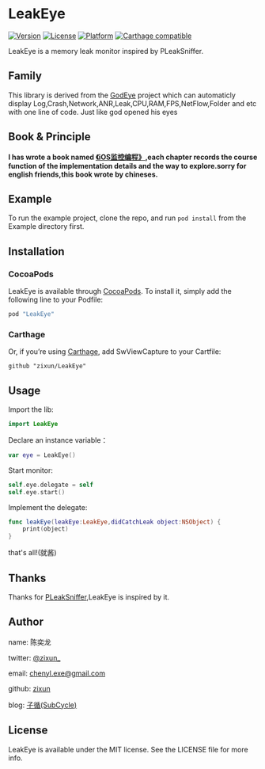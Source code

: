 # LeakEye

[![Version](https://img.shields.io/cocoapods/v/LeakEye.svg?style=flat)](http://cocoapods.org/pods/LeakEye)
[![License](https://img.shields.io/cocoapods/l/LeakEye.svg?style=flat)](http://cocoapods.org/pods/LeakEye)
[![Platform](https://img.shields.io/cocoapods/p/LeakEye.svg?style=flat)](http://cocoapods.org/pods/LeakEye)
[![Carthage compatible](https://img.shields.io/badge/Carthage-Compatible-brightgreen.svg?style=flat)](https://github.com/Carthage/Carthage) 

LeakEye is a memory leak monitor inspired by PLeakSniffer.

## Family
This library is derived from the [GodEye](https://github.com/zixun/GodEye) project which can automaticly display Log,Crash,Network,ANR,Leak,CPU,RAM,FPS,NetFlow,Folder and etc with one line of code. Just like god opened his eyes

## Book & Principle

**I has wrote a book named [《iOS监控编程》](),each chapter records the course function of the implementation details and the way to explore.sorry for english friends,this book wrote by chineses.**


## Example

To run the example project, clone the repo, and run `pod install` from the Example directory first.


## Installation

### CocoaPods
LeakEye is available through [CocoaPods](http://cocoapods.org). To install
it, simply add the following line to your Podfile:

```ruby
pod "LeakEye"
```

### Carthage
Or, if you’re using [Carthage](https://github.com/Carthage/Carthage), add SwViewCapture to your Cartfile:

``` 
github "zixun/LeakEye"
```

## Usage
Import the lib:

```swift
import LeakEye
```

Declare an instance variable：

```swift
var eye = LeakEye()
```

Start monitor:

```swift
self.eye.delegate = self
self.eye.start()
```

Implement the delegate:

```swift
func leakEye(leakEye:LeakEye,didCatchLeak object:NSObject) {
    print(object)
}
```

that's all!(就酱)

## Thanks
Thanks for [PLeakSniffer](https://github.com/music4kid/PLeakSniffer),LeakEye is inspired by it.

## Author

name: 陈奕龙

twitter: [@zixun_](https://twitter.com/zixun_)

email: chenyl.exe@gmail.com

github: [zixun](https://github.com/zixun)

blog: [子循(SubCycle)](http://zixun.github.io/)

## License

LeakEye is available under the MIT license. See the LICENSE file for more info.
